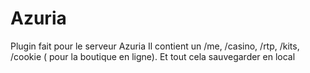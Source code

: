 # Azuria
Plugin fait pour le serveur Azuria
Il contient un /me, /casino, /rtp, /kits, /cookie ( pour la boutique en ligne).
Et tout cela sauvegarder en local
